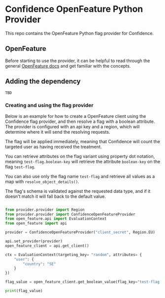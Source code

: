 # Confidence OpenFeature Python Provider

This repo contains the OpenFeature Python flag provider for Confidence.

## OpenFeature

Before starting to use the provider, it can be helpful to read through the general [OpenFeature docs](https://docs.openfeature.dev/)
and get familiar with the concepts. 

## Adding the dependency

```python
TBD
```

### Creating and using the flag provider

Below is an example for how to create a OpenFeature client using the Confidence flag provider, and then resolve
a flag with a boolean attribute. The provider is configured with an api key and a region, which will determine
where it will send the resolving requests. 

The flag will be applied immediately, meaning that Confidence will count the targeted user as having received the treatment. 

You can retrieve attributes on the flag variant using property dot notation, meaning `test-flag.boolean-key` will retrieve
the attribute `boolean-key` on the flag `test-flag`. 

You can also use only the flag name `test-flag` and retrieve all values as a map with `resolve_object_details()`. 

The flag's schema is validated against the requested data type, and if it doesn't match it will fall back to the default value. 

```python

from provider.provider import Region
from provider.provider import ConfidenceOpenFeatureProvider
from open_feature.api import EvaluationContext
from open_feature import api

provider = ConfidenceOpenFeatureProvider("client_secret", Region.EU)

api.set_provider(provider)
open_feature_client = api.get_client()

ctx = EvaluationContext(targeting_key= "random", attributes= {
    "user": {
        "country": "SE"
    }
})

flag_value = open_feature_client.get_boolean_value(flag_key="test-flag.boolean-key", default_value=False, evaluation_context=ctx)

print(flag_value)

```
